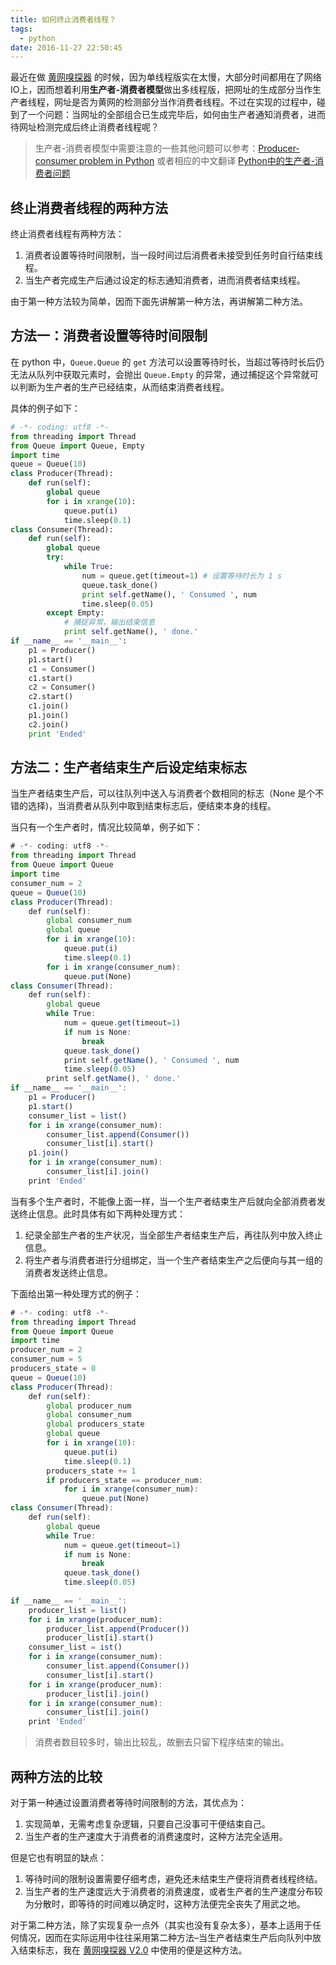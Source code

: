 ```yaml
---
title: 如何终止消费者线程？
tags:
  - python
date: 2016-11-27 22:50:45
---
```


最近在做 [黄网嗅探器](https://github.com/Leonard-Peng/HungrySpider) 的时候，因为单线程版实在太慢，大部分时间都用在了网络 IO上，因而想着利用**生产者-消费者模型**做出多线程版，把网址的生成部分当作生产者线程，网址是否为黄网的检测部分当作消费者线程。不过在实现的过程中，碰到了一个问题：当网址的全部组合已生成完毕后，如何由生产者通知消费者，进而待网址检测完成后终止消费者线程呢？

<!--more-->
> 生产者-消费者模型中需要注意的一些其他问题可以参考：[Producer-consumer problem in Python](http://agiliq.com/blog/2013/10/producer-consumer-problem-in-python/) 或者相应的中文翻译 [Python中的生产者-消费者问题](http://blog.jobbole.com/52412/)

## 终止消费者线程的两种方法

终止消费者线程有两种方法：

1.  消费者设置等待时间限制，当一段时间过后消费者未接受到任务时自行结束线程。
2.  当生产者完成生产后通过设定的标志通知消费者，进而消费者结束线程。

由于第一种方法较为简单，因而下面先讲解第一种方法，再讲解第二种方法。

## 方法一：消费者设置等待时间限制

在 python 中，`Queue.Queue` 的 `get` 方法可以设置等待时长，当超过等待时长后仍无法从队列中获取元素时，会抛出 `Queue.Empty` 的异常，通过捕捉这个异常就可以判断为生产者的生产已经结束，从而结束消费者线程。

具体的例子如下：

```python
# -*- coding: utf8 -*-
from threading import Thread
from Queue import Queue, Empty
import time
queue = Queue(10)
class Producer(Thread):
    def run(self):
        global queue
        for i in xrange(10):
            queue.put(i)
            time.sleep(0.1)
class Consumer(Thread):
    def run(self):
        global queue
        try:
            while True:
                num = queue.get(timeout=1) # 设置等待时长为 1 s
                queue.task_done()
                print self.getName(), ' Consumed ', num
                time.sleep(0.05)
        except Empty: 
            # 捕捉异常，输出结束信息 
            print self.getName(), ' done.' 
if __name__ == '__main__':
    p1 = Producer()
    p1.start()
    c1 = Consumer()
    c1.start()
    c2 = Consumer()
    c2.start()
    c1.join()
    p1.join()
    c2.join()
    print 'Ended'
```

## 方法二：生产者结束生产后设定结束标志

当生产者结束生产后，可以往队列中送入与消费者个数相同的标志（None 是个不错的选择)，当消费者从队列中取到结束标志后，便结束本身的线程。

当只有一个生产者时，情况比较简单，例子如下：

```javascript
# -*- coding: utf8 -*-
from threading import Thread
from Queue import Queue
import time
consumer_num = 2
queue = Queue(10)
class Producer(Thread):
    def run(self):
        global consumer_num
        global queue
        for i in xrange(10):
            queue.put(i)
            time.sleep(0.1)
        for i in xrange(consumer_num):
            queue.put(None)
class Consumer(Thread):
    def run(self):
        global queue
        while True:
            num = queue.get(timeout=1)
            if num is None:
                break
            queue.task_done()
            print self.getName(), ' Consumed ', num
            time.sleep(0.05)
        print self.getName(), ' done.'
if __name__ == '__main__':
    p1 = Producer()
    p1.start()
    consumer_list = list()
    for i in xrange(consumer_num):
        consumer_list.append(Consumer())
        consumer_list[i].start()
    p1.join()
    for i in xrange(consumer_num):
        consumer_list[i].join()
    print 'Ended'
```

当有多个生产者时，不能像上面一样，当一个生产者结束生产后就向全部消费者发送终止信息。此时具体有如下两种处理方式：

1.  纪录全部生产者的生产状况，当全部生产者结束生产后，再往队列中放入终止信息。
2.  将生产者与消费者进行分组绑定，当一个生产者结束生产之后便向与其一组的消费者发送终止信息。

下面给出第一种处理方式的例子：

```javascript
# -*- coding: utf8 -*-
from threading import Thread
from Queue import Queue
import time
producer_num = 2
consumer_num = 5
producers_state = 0
queue = Queue(10)
class Producer(Thread):
    def run(self):
        global producer_num
        global consumer_num
        global producers_state
        global queue
        for i in xrange(10):
            queue.put(i)
            time.sleep(0.1)
        producers_state += 1
        if producers_state == producer_num:
            for i in xrange(consumer_num):
                queue.put(None)
class Consumer(Thread):
    def run(self):
        global queue
        while True:
            num = queue.get(timeout=1)
            if num is None:
                break
            queue.task_done()
            time.sleep(0.05)
    
if __name__ == '__main__':
    producer_list = list()
    for i in xrange(producer_num):
        producer_list.append(Producer())
        producer_list[i].start()
    consumer_list = ist()
    for i in xrange(consumer_num):
        consumer_list.append(Consumer())
        consumer_list[i].start()
    for i in xrange(producer_num):
        producer_list[i].join()
    for i in xrange(consumer_num):
        consumer_list[i].join()
    print 'Ended'
```

> 消费者数目较多时，输出比较乱，故删去只留下程序结束的输出。

## 两种方法的比较

对于第一种通过设置消费者等待时间限制的方法，其优点为：

1.  实现简单，无需考虑复杂逻辑，只要自己没事可干便结束自己。
2.  当生产者的生产速度大于消费者的消费速度时，这种方法完全适用。

但是它也有明显的缺点：

1.  等待时间的限制设置需要仔细考虑，避免还未结束生产便将消费者线程终结。
2.  当生产者的生产速度远大于消费者的消费速度，或者生产者的生产速度分布较为分散时，即等待的时间难以确定时，这种方法便完全丧失了用武之地。

对于第二种方法，除了实现复杂一点外（其实也没有复杂太多），基本上适用于任何情况，因而在实际运用中往往采用第二种方法–当生产者结束生产后向队列中放入结束标志，我在 [黄网嗅探器 V2.0](https://github.com/Leonard-Peng/HungrySpider) 中使用的便是这种方法。